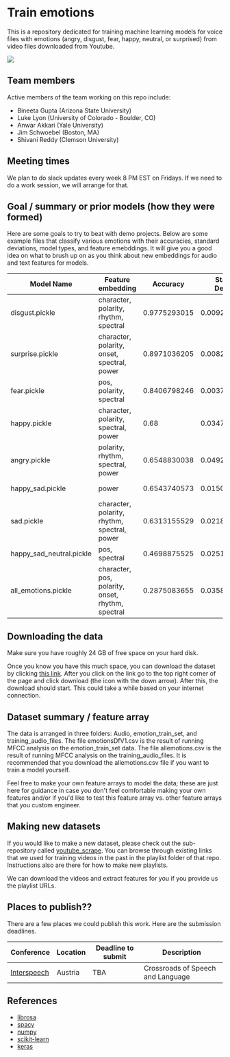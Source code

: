 # Train emotions

This is a repository dedicated for training machine learning models for voice files with emotions (angry, disgust, fear, happy, neutral, or surprised) from video files downloaded from Youtube.

![](https://media.giphy.com/media/3o6nUNpJn4VznakjKM/giphy.gif)

## Team members

Active members of the team working on this repo include:

* Bineeta Gupta (Arizona State University) 
* Luke Lyon (University of Colorado - Boulder, CO)
* Anwar Akkari (Yale University) 
* Jim Schwoebel (Boston, MA) 
* Shivani Reddy (Clemson University) 

## Meeting times 

We plan to do slack updates every week 8 PM EST on Fridays. If we need to do a work session, we will arrange for that. 

## Goal / summary or prior models (how they were formed)  

Here are some goals to try to beat with demo projects. Below are some example files that classify various emotions with their accuracies, standard deviations, model types, and feature emebddings. It will give you a good idea on what to brush up on as you think about new embeddings for audio and text features for models. 

| Model Name	| Feature embedding | Accuracy	| Standard Deviation	| Modeltype| 
| ------------- | ------------- | ------------- | ------------- |------------- |
| disgust.pickle |	character, polarity, rhythm, spectral| 0.9775293015 |	0.009225004885	| random forest|
| surprise.pickle | character, polarity, onset, spectral, power |	0.8971036205 |	0.008219397678	| knn | 
| fear.pickle	| pos, polarity, spectral | 0.8406798246	| 0.003728070175	| knn |
| happy.pickle	| character, polarity, spectral, power | 0.68	| 0.03479685397	| hard voting |
| angry.pickle |	polarity, rhythm, spectral, power| 0.6548830038 |	0.04924646135	| gradient boosting |
| happy_sad.pickle	| power | 0.6543740573 |	0.01507843069 |	logistic regression |
| sad.pickle | character, polarity, rhythm, spectral, power |	0.6313155529	| 0.02186253158	| hard voting |
| happy_sad_neutral.pickle	| pos, spectral | 0.4698875525	| 0.02512849173	| logistic regression |
| all_emotions.pickle | character, pos, polarity, onset, rhythm, spectral |	0.2875083655	| 0.0358943377 |	knn | 

## Downloading the data

Make sure you have roughly 24 GB of free space on your hard disk.

Once you know you have this much space, you can download the dataset by clicking [this link](https://drive.google.com/open?id=1CA_9LR8q9npnmfCFcwtrdjB-kDN9g2QD). After you click on the link go to the top right corner of the page and click download (the icon with the down arrow). After this, the download should start. This could take a while based on your internet connection.

## Dataset summary / feature array 

The data is arranged in three folders: Audio, emotion_train_set, and training_audio_files. The file emotionsDfV1.csv is the result of running MFCC analysis on the emotion_train_set data. The file allemotions.csv is the result of running MFCC analysis on the training_audio_files. It is recommended that you download the allemotions.csv file if you want to train a model yourself. 

Feel free to make your own feature arrays to model the data; these are just here for guidance in case you don't feel comfortable making your own features and/or if you'd like to test this feature array vs. other feature arrays that you custom engineer. 

## Making new datasets 

If you would like to make a new dataset, please check out the sub-repository called [youtube_scrape](https://github.com/NeuroLexDiagnostics/train-emotions/tree/master/youtube_scrape). You can browse through existing links that we used for training videos in the past in the playlist folder of that repo. Instructions also are there for how to make new playlists. 

We can download the videos and extract features for you if you provide us the playlist URLs.

## Places to publish?? 

There are a few places we could publish this work. Here are the submission deadlines. 

| Conference  | Location |  Deadline to submit | Description | 
| ------------- | ------------- | ------------- | ------------- |
| [Interspeech](https://www.isca-speech.org/iscaweb/index.php/conferences/interspeech) | Austria | TBA | Crossroads of Speech and Language|

## References 
* [librosa](https://github.com/librosa/librosa)
* [spacy](https://spacy.io/)
* [numpy](http://www.numpy.org/)
* [scikit-learn](http://scikit-learn.org/stable/index.html)
* [keras](https://keras.io/)
